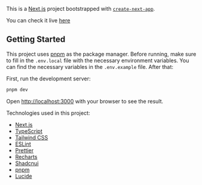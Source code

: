 This is a [Next.js](https://nextjs.org/) project bootstrapped with [`create-next-app`](https://github.com/vercel/next.js/tree/canary/packages/create-next-app).

You can check it live [here](https://marvel-heroes-lookup.vercel.app/heroes/1)

## Getting Started

This project uses [pnpm](https://pnpm.io/) as the package manager. Before running, make sure to fill in the `.env.local` file with the necessary environment variables. You can find the necessary variables in the `.env.example` file. After that:

First, run the development server:

```bash
pnpm dev
```

Open [http://localhost:3000](http://localhost:3000) with your browser to see the result.

Technologies used in this project:

- [Next.js](https://nextjs.org/)
- [TypeScript](https://www.typescriptlang.org/)
- [Tailwind CSS](https://tailwindcss.com/)
- [ESLint](https://eslint.org/)
- [Prettier](https://prettier.io/)
- [Recharts](https://recharts.org/)
- [Shadcnui](https://ui.shadcn.com/)
- [pnpm](https://pnpm.io/)
- [Lucide](https://lucide.dev/)
